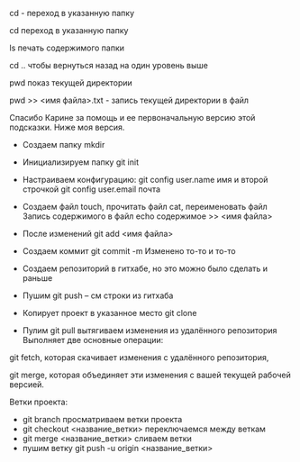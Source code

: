 cd   - переход в указанную папку

cd переход в указанную папку

ls  печать содержимого папки

cd .. чтобы вернуться назад на один уровень выше

pwd показ текущей директории

pwd >> <имя файла>.txt  - запись текущей директории в файл
   
Спасибо Карине за помощь и ее первоначальную версию этой подсказки.
Ниже моя версия. 

- Создаем папку  mkdir 

- Инициализируем папку  git init

- Настраиваем конфигурацию: git config user.name имя и второй строчкой git config user.email почта 

- Создаем файл touch, прочитать файл cat, переименовать файл Запись содержимого в файл  echo содержимое >>  <имя файла>

- После изменений git add  <имя файла>

- Создаем коммит git commit -m Изменено то-то и то-то

- Создаем репозиторий в гитхабе, но это можно было сделать и раньше

- Пушим  git push – см строки из гитхаба

-  Копирует проект в указанное место git clone

- Пулим git pull вытягиваем изменения из удалённого репозитория Выполняет две основные операции:

 git fetch, которая скачивает изменения с удалённого репозитория,

 git merge, которая объединяет эти изменения с вашей текущей рабочей версией.



Ветки проекта:

- git branch просматриваем ветки проекта
- git checkout <название_ветки> переключаемся между веткам
- git merge <название_ветки> сливаем ветки
- пушим ветку git push -u origin <название_ветки>

